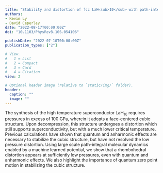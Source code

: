 ```yaml
---
title: "Stability and distortion of fcc LaH<sub>10</sub> with path-integral molecular dynamics"
authors:
- Kevin Ly
- David Ceperley
date: "2022-08-17T00:00:00Z"
doi: "10.1103/PhysRevB.106.054106"

publishDate: "2022-07-10T00:00:00Z"
publication_types: ["2"]

# View.
#   1 = List
#   2 = Compact
#   3 = Card
#   4 = Citation
view: 2

# Optional header image (relative to `static/img/` folder).
header:
  caption: ""
  image: ""
---
```


The synthesis of the high temperature superconductor LaH<sub>10</sub> requires pressures in excess of 100 GPa, wherein it adopts a face-centered cubic structure. Upon decompression, this structure undergoes a distortion which still supports superconductivity, but with a much lower critical temperature. Previous calculations have shown that quantum and anharmonic effects are necessary to stabilize the cubic structure, but have not resolved the low pressure distortion. Using large scale path-integral molecular dynamics enabled by a machine learned potential, we show that a rhombohedral distortion appears at sufficiently low pressures, even with quantum and anharmonic effects. We also highlight the importance of quantum zero point motion in stabilizing the cubic structure.
